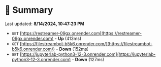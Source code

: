 # 📖 Summary
Last updated: **8/14/2024, 10:47:23 PM**

- `GET` [https://restreamer-09gx.onrender.com](https://restreamer-09gx.onrender.com) - **Up** (413ms)
- `GET` [https://filestreambot-b5k6.onrender.com/](https://filestreambot-b5k6.onrender.com/) - **Down** (152ms)
- `GET` [https://jupyterlab-python3-12-3.onrender.com](https://jupyterlab-python3-12-3.onrender.com) - **Down** (127ms)
